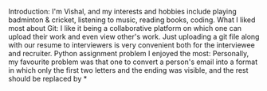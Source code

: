 Introduction:
I'm Vishal, and my interests and hobbies include playing badminton & cricket, listening to music, reading books, coding.
What I liked most about Git:
I like it being a collaborative platform on which one can upload their work and even view other's work. Just uploading a git file along with our resume to interviewers is very convenient both for the interviewee and recruiter. 
Python assignment problem I enjoyed the most:
Personally, my favourite problem was that one to convert a person's email into a format in which only the first two letters and the ending was visible, and the rest should be replaced by *

